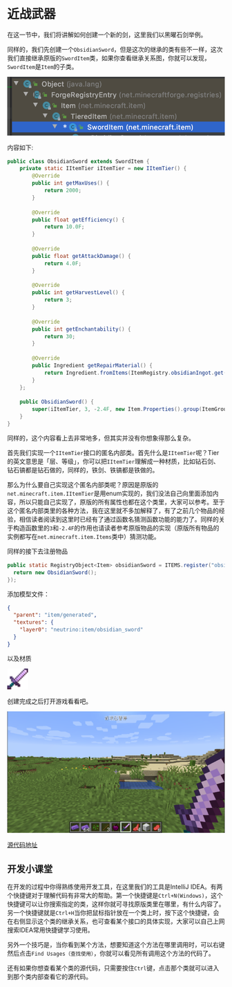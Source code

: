 # 近战武器

在这一节中，我们将讲解如何创建一个新的剑，这里我们以黑曜石剑举例。

同样的，我们先创建一个`ObsidianSword`，但是这次的继承的类有些不一样，这次我们直接继承原版的`SwordItem`类，如果你查看继承关系图，你就可以发现，`SwordItem`是`Item`的子类。

![image-20200427182723660](meleeweapons.assets/image-20200427182723660.png)

内容如下:

```java
public class ObsidianSword extends SwordItem {
    private static IItemTier iItemTier = new IItemTier() {
        @Override
        public int getMaxUses() {
            return 2000;
        }

        @Override
        public float getEfficiency() {
            return 10.0F;
        }

        @Override
        public float getAttackDamage() {
            return 4.0F;
        }

        @Override
        public int getHarvestLevel() {
            return 3;
        }

        @Override
        public int getEnchantability() {
            return 30;
        }

        @Override
        public Ingredient getRepairMaterial() {
            return Ingredient.fromItems(ItemRegistry.obsidianIngot.get());
        }
    };

    public ObsidianSword() {
        super(iItemTier, 3, -2.4F, new Item.Properties().group(ItemGroup.COMBAT));
    }
}
```

同样的，这个内容看上去非常地多，但其实并没有你想象得那么复杂。

首先我们实现一个`IItemTier`接口的匿名内部类。首先什么是`IItemTier`呢？Tier的英文意思是「层、等级」，你可以把`IItemTier`理解成一种材质，比如钻石剑、钻石镐都是钻石做的，同样的，铁剑、铁镐都是铁做的。

那么为什么要自己实现这个匿名内部类呢？原因是原版的`net.minecraft.item.IItemTier`是用enum实现的，我们没法自己向里面添加内容，所以只能自己实现了，原版的所有属性也都在这个类里，大家可以参考。至于这个匿名内部类里的各种方法，我在这里就不多加解释了，有了之前几个物品的经验，相信读者阅读到这里时已经有了通过函数名猜测函数功能的能力了。同样的关于构造函数里的`3`和`-2.4F`的作用也请读者参考原版物品的实现（原版所有物品的实例都写在`net.minecraft.item.Items`类中）猜测功能。

同样的接下去注册物品

```java
public static RegistryObject<Item> obsidianSword = ITEMS.register("obsidian_sword", () -> {
  return new ObsidianSword();
});
```

添加模型文件：

```json
{
  "parent": "item/generated",
  "textures": {
    "layer0": "neutrino:item/obsidian_sword"
  }
}
```

以及材质

<img src="meleeweapons.assets/obsidian_sword.png" alt="obsidian_sword" style="zoom:300%;" />

创建完成之后打开游戏看看吧。

![image-20200427184918516](meleeweapons.assets/image-20200427184918516.png)

[源代码地址](https://github.com/FledgeXu/NeutrinoSourceCode/tree/master/src/main/java/com/tutorial/neutrino/melee_weapons)

## 开发小课堂

在开发的过程中你得熟练使用开发工具，在这里我们的工具是IntelliJ IDEA。有两个快捷键对于理解代码有非常大的帮助。第一个快捷键是`Ctrl+N(Windows)`，这个快捷键可以让你搜索指定的类，这样你就可寻找原版类里在哪里，有什么内容了。另一个快捷键就是`Ctrl+H`当你把鼠标指针放在一个类上时，按下这个快捷键，会在右侧显示这个类的继承关系，也可查看某个接口的具体实现，大家可以自己上网搜索IDEA常用快捷键学习使用。

另外一个技巧是，当你看到某个方法，想要知道这个方法在哪里调用时，可以右键然后点击`Find Usages（查找使用）`，你就可以看见所有调用这个方法的代码了。

还有如果你想查看某个类的源代码，只需要按住`Ctrl`键，点击那个类就可以进入到那个类内部查看它的源代码。
